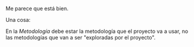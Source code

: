 Me parece que está bien.

Una cosa:

En la *Metodología* debe estar la metodología que el proyecto va a usar, no las metodologías que van a ser "exploradas por el proyecto".
